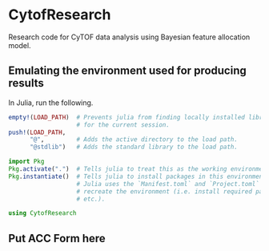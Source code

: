 # CytofResearch
Research code for CyTOF data analysis using Bayesian feature allocation model.

## Emulating the environment used for producing results
In Julia, run the following.

```julia
empty!(LOAD_PATH)  # Prevents julia from finding locally installed libraries
                   # for the current session.
push!(LOAD_PATH,
      "@",         # Adds the active directory to the load path.
      "@stdlib")   # Adds the standard library to the load path.

import Pkg
Pkg.activate(".")  # Tells julia to treat this as the working environment.
Pkg.instantiate()  # Tells julia to install packages in this environment.
                   # Julia uses the `Manifest.toml` and `Project.toml` to
                   # recreate the environment (i.e. install required packages,
                   # etc.).

using CytofResearch
```

## Put ACC Form here
